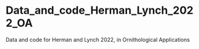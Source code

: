 # Data_and_code_Herman_Lynch_2022_OA
 Data and code for Herman and Lynch 2022, in Ornithological Applications
